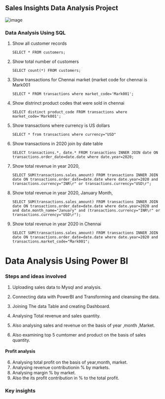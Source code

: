 ## Sales Insights Data Analysis Project

![image](https://github.com/MZHAIDAR/Sales-Insights/assets/99173615/d659b83b-7b0c-4089-88d7-bafd7e9304fc)


### Data Analysis Using SQL

1. Show all customer records

    `SELECT * FROM customers;`

1. Show total number of customers

    `SELECT count(*) FROM customers;`

1. Show transactions for Chennai market (market code for chennai is Mark001

    `SELECT * FROM transactions where market_code='Mark001';`

1. Show distrinct product codes that were sold in chennai

    `SELECT distinct product_code FROM transactions where market_code='Mark001';`

1. Show transactions where currency is US dollars

    `SELECT * from transactions where currency="USD"`

1. Show transactions in 2020 join by date table

    `SELECT transactions.*, date.* FROM transactions INNER JOIN date ON transactions.order_date=date.date where date.year=2020;`

1. Show total revenue in year 2020,

    `SELECT SUM(transactions.sales_amount) FROM transactions INNER JOIN date ON transactions.order_date=date.date where date.year=2020 and transactions.currency="INR\r" or transactions.currency="USD\r";`
	
1. Show total revenue in year 2020, January Month,

    `SELECT SUM(transactions.sales_amount) FROM transactions INNER JOIN date ON transactions.order_date=date.date where date.year=2020 and and date.month_name="January" and (transactions.currency="INR\r" or transactions.currency="USD\r");`

1. Show total revenue in year 2020 in Chennai

    `SELECT SUM(transactions.sales_amount) FROM transactions INNER JOIN date ON transactions.order_date=date.date where date.year=2020
and transactions.market_code="Mark001";`


Data Analysis Using Power BI
============================

### Steps and ideas involved
1.  Uploading sales data to Mysql and analysis.

2.  Connecting data with PowerBI and Transforming and cleansing the data.

3.  Joining The data Table and creating Dashboard.

4.  Analysing Total revenue and sales quantity.

5.  Also analysing sales and revenue on the basis of year ,month ,Market.

6.  Also examining top 5 cumtomer and product on the basis of sales quantity.

#### Profit analysis

6.  Analysing total profit on the basis of year,month, market.
7.  Analysing revenue contributionin % by markets.
8.  Analysing margin %  by market.
9.  Also the its profit contribution in % to the total profit.

    
### Key insights


